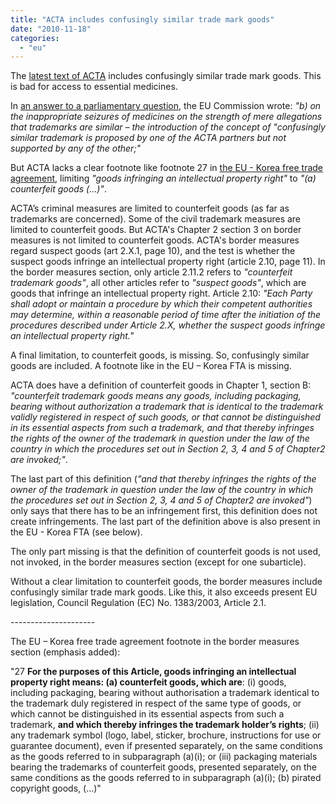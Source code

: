 ```yaml
---
title: "ACTA includes confusingly similar trade mark goods"
date: "2010-11-18"
categories: 
  - "eu"
---
```


The [latest text of ACTA](http://www.ustr.gov/webfm_send/2379) includes confusingly similar trade mark goods. This is bad for access to essential medicines.

In [an answer to a parliamentary question](http://en.act-on-acta.eu/E_4292_10), the EU Commission wrote: _"b) on the inappropriate seizures of medicines on the strength of mere allegations that trademarks are similar – the introduction of the concept of "confusingly similar trademark is proposed by one of the ACTA partners but not supported by any of the other;"_

But ACTA lacks a clear footnote like footnote 27 in [the EU - Korea free trade agreement](http://trade.ec.europa.eu/doclib/html/145180.htm), limiting _"goods infringing an intellectual property right"_ to _"(a) counterfeit goods (...)"_.

ACTA’s criminal measures are limited to counterfeit goods (as far as trademarks are concerned). Some of the civil trademark measures are limited to counterfeit goods. But ACTA's Chapter 2 section 3 on border measures is not limited to counterfeit goods. ACTA's border measures regard suspect goods (art 2.X.1, page 10), and the test is whether the suspect goods infringe an intellectual property right (article 2.10, page 11). In the border measures section, only article 2.11.2 refers to _"counterfeit trademark goods"_, all other articles refer to _"suspect goods"_, which are goods that infringe an intellectual property right. Article 2.10: _"Each Party shall adopt or maintain a procedure by which their competent authorities may determine, within a reasonable period of time after the initiation of the procedures described under Article 2.X, whether the suspect goods infringe an intellectual property right."_

A final limitation, to counterfeit goods, is missing. So, confusingly similar goods are included. A footnote like in the EU – Korea FTA is missing.

ACTA does have a definition of counterfeit goods in Chapter 1, section B: _"counterfeit trademark goods means any goods, including packaging, bearing without authorization a trademark that is identical to the trademark validly registered in respect of such goods, or that cannot be distinguished in its essential aspects from such a trademark, and that thereby infringes the rights of the owner of the trademark in question under the law of the country in which the procedures set out in Section 2, 3, 4 and 5 of Chapter2 are invoked;"_.

The last part of this definition (_"and that thereby infringes the rights of the owner of the trademark in question under the law of the country in which the procedures set out in Section 2, 3, 4 and 5 of Chapter2 are invoked"_) only says that there has to be an infringement first, this definition does not create infringements. The last part of the definition above is also present in the EU - Korea FTA (see below).

The only part missing is that the definition of counterfeit goods is not used, not invoked, in the border measures section (except for one subarticle).

Without a clear limitation to counterfeit goods, the border measures include confusingly similar trade mark goods. Like this, it also exceeds present EU legislation, Council Regulation (EC) No. 1383/2003, Article 2.1.

\---------------------

The EU – Korea free trade agreement footnote in the border measures section (emphasis added):

"27 **For the purposes of this Article, goods infringing an intellectual property right means: (a) counterfeit goods, which are**: (i) goods, including packaging, bearing without authorisation a trademark identical to the trademark duly registered in respect of the same type of goods, or which cannot be distinguished in its essential aspects from such a trademark, **and which thereby infringes the trademark holder’s rights**; (ii) any trademark symbol (logo, label, sticker, brochure, instructions for use or guarantee document), even if presented separately, on the same conditions as the goods referred to in subparagraph (a)(i); or (iii) packaging materials bearing the trademarks of counterfeit goods, presented separately, on the same conditions as the goods referred to in subparagraph (a)(i); (b) pirated copyright goods, (…)"
